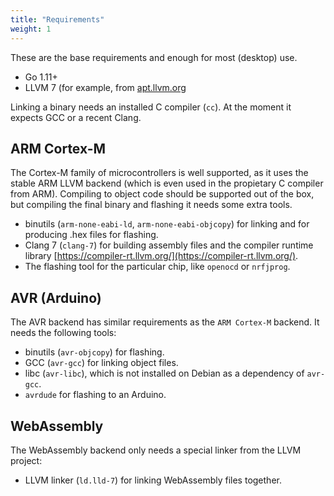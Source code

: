 ```yaml
---
title: "Requirements"
weight: 1
---
```


These are the base requirements and enough for most (desktop) use.

- Go 1.11+
- LLVM 7 (for example, from [apt.llvm.org](http://apt.llvm.org/)

Linking a binary needs an installed C compiler (`cc`). At the moment it
expects GCC or a recent Clang.

## ARM Cortex-M

The Cortex-M family of microcontrollers is well supported, as it uses the stable
ARM LLVM backend (which is even used in the propietary C compiler from ARM).
Compiling to object code should be supported out of the box, but compiling the
final binary and flashing it needs some extra tools.

- binutils (`arm-none-eabi-ld`, `arm-none-eabi-objcopy`) for linking and for producing .hex files for flashing.
- Clang 7 (`clang-7`) for building assembly files and the compiler runtime library [https://compiler-rt.llvm.org/](https://compiler-rt.llvm.org/).
- The flashing tool for the particular chip, like `openocd` or `nrfjprog`.

## AVR (Arduino)

The AVR backend has similar requirements as the `ARM Cortex-M` backend. It
needs the following tools:

- binutils (`avr-objcopy`) for flashing.
- GCC (`avr-gcc`) for linking object files.
- libc (`avr-libc`), which is not installed on Debian as a dependency of `avr-gcc`.
- `avrdude` for flashing to an Arduino.

## WebAssembly

The WebAssembly backend only needs a special linker from the LLVM project:

- LLVM linker (`ld.lld-7`) for linking WebAssembly files together.
